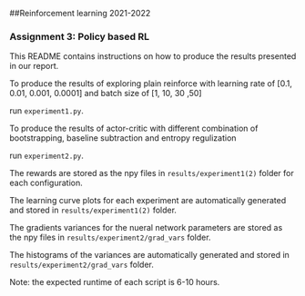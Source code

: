 ##Reinforcement learning 2021-2022
### Assignment 3: Policy based RL

This README contains instructions on how to produce the results presented in our report.

To produce the results of exploring plain reinforce with learning rate of [0.1, 0.01, 0.001, 0.0001] and batch size of [1, 10, 30 ,50]

run `experiment1.py`.


To produce the results of actor-critic with different combination of bootstrapping, baseline subtraction and entropy regulization

run `experiment2.py`.


The rewards are stored as the npy files in `results/experiment1(2)` folder for each configuration.

The learning curve plots for each experiment are automatically generated and stored in `results/experiment1(2)` folder.

The gradients variances for the nueral network parameters are stored as the npy files in `results/experiment2/grad_vars` folder.

The histograms of the variances are automatically generated and stored in `results/experiment2/grad_vars` folder.


Note: the expected runtime of each script is 6-10 hours.
